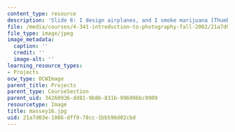 ```yaml
---
content_type: resource
description: 'Slide 6: I design airplanes, and I smoke marijuana [Thumbnail]'
file: /media/courses/4-341-introduction-to-photography-fall-2002/21a7d03e1086dff978cc1bb596d02cbd_massey16.jpg
file_type: image/jpeg
image_metadata:
  caption: ''
  credit: ''
  image-alt: ''
learning_resource_types:
- Projects
ocw_type: OCWImage
parent_title: Projects
parent_type: CourseSection
parent_uid: 34260936-dd81-9b86-831b-996996bc9909
resourcetype: Image
title: massey16.jpg
uid: 21a7d03e-1086-dff9-78cc-1bb596d02cbd
---
```

